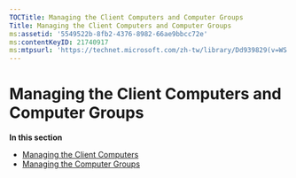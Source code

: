 ```yaml
---
TOCTitle: Managing the Client Computers and Computer Groups
Title: Managing the Client Computers and Computer Groups
ms:assetid: '5549522b-8fb2-4376-8982-66ae9bbcc72e'
ms:contentKeyID: 21740917
ms:mtpsurl: 'https://technet.microsoft.com/zh-tw/library/Dd939829(v=WS.10)'
---
```


Managing the Client Computers and Computer Groups
=================================================

**In this section**

-   [Managing the Client Computers](https://technet.microsoft.com/1ee6068f-99c9-4cdd-a080-b236ea7adbd8)
-   [Managing the Computer Groups](https://technet.microsoft.com/838a2c30-baba-4f07-92e7-2e1b5535643f)
